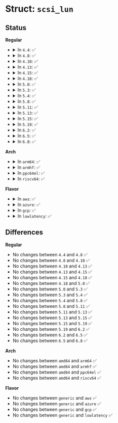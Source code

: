 # Struct: <code>scsi_lun</code>

## Status
<b>Regular</b>
<ul>
<li>
<details>
<summary>In <code>4.4</code>: ✅</summary>

```c
struct scsi_lun {
    __u8 scsi_lun[8];
};
```
</details>
</li>
<li>
<details>
<summary>In <code>4.8</code>: ✅</summary>

```c
struct scsi_lun {
    __u8 scsi_lun[8];
};
```
</details>
</li>
<li>
<details>
<summary>In <code>4.10</code>: ✅</summary>

```c
struct scsi_lun {
    __u8 scsi_lun[8];
};
```
</details>
</li>
<li>
<details>
<summary>In <code>4.13</code>: ✅</summary>

```c
struct scsi_lun {
    __u8 scsi_lun[8];
};
```
</details>
</li>
<li>
<details>
<summary>In <code>4.15</code>: ✅</summary>

```c
struct scsi_lun {
    __u8 scsi_lun[8];
};
```
</details>
</li>
<li>
<details>
<summary>In <code>4.18</code>: ✅</summary>

```c
struct scsi_lun {
    __u8 scsi_lun[8];
};
```
</details>
</li>
<li>
<details>
<summary>In <code>5.0</code>: ✅</summary>

```c
struct scsi_lun {
    __u8 scsi_lun[8];
};
```
</details>
</li>
<li>
<details>
<summary>In <code>5.3</code>: ✅</summary>

```c
struct scsi_lun {
    __u8 scsi_lun[8];
};
```
</details>
</li>
<li>
<details>
<summary>In <code>5.4</code>: ✅</summary>

```c
struct scsi_lun {
    __u8 scsi_lun[8];
};
```
</details>
</li>
<li>
<details>
<summary>In <code>5.8</code>: ✅</summary>

```c
struct scsi_lun {
    __u8 scsi_lun[8];
};
```
</details>
</li>
<li>
<details>
<summary>In <code>5.11</code>: ✅</summary>

```c
struct scsi_lun {
    __u8 scsi_lun[8];
};
```
</details>
</li>
<li>
<details>
<summary>In <code>5.13</code>: ✅</summary>

```c
struct scsi_lun {
    __u8 scsi_lun[8];
};
```
</details>
</li>
<li>
<details>
<summary>In <code>5.15</code>: ✅</summary>

```c
struct scsi_lun {
    __u8 scsi_lun[8];
};
```
</details>
</li>
<li>
<details>
<summary>In <code>5.19</code>: ✅</summary>

```c
struct scsi_lun {
    __u8 scsi_lun[8];
};
```
</details>
</li>
<li>
<details>
<summary>In <code>6.2</code>: ✅</summary>

```c
struct scsi_lun {
    __u8 scsi_lun[8];
};
```
</details>
</li>
<li>
<details>
<summary>In <code>6.5</code>: ✅</summary>

```c
struct scsi_lun {
    __u8 scsi_lun[8];
};
```
</details>
</li>
<li>
<details>
<summary>In <code>6.8</code>: ✅</summary>

```c
struct scsi_lun {
    __u8 scsi_lun[8];
};
```
</details>
</li>
</ul>
<b>Arch</b>
<ul>
<li>
<details>
<summary>In <code>arm64</code>: ✅</summary>

```c
struct scsi_lun {
    __u8 scsi_lun[8];
};
```
</details>
</li>
<li>
<details>
<summary>In <code>armhf</code>: ✅</summary>

```c
struct scsi_lun {
    __u8 scsi_lun[8];
};
```
</details>
</li>
<li>
<details>
<summary>In <code>ppc64el</code>: ✅</summary>

```c
struct scsi_lun {
    __u8 scsi_lun[8];
};
```
</details>
</li>
<li>
<details>
<summary>In <code>riscv64</code>: ✅</summary>

```c
struct scsi_lun {
    __u8 scsi_lun[8];
};
```
</details>
</li>
</ul>
<b>Flavor</b>
<ul>
<li>
<details>
<summary>In <code>aws</code>: ✅</summary>

```c
struct scsi_lun {
    __u8 scsi_lun[8];
};
```
</details>
</li>
<li>
<details>
<summary>In <code>azure</code>: ✅</summary>

```c
struct scsi_lun {
    __u8 scsi_lun[8];
};
```
</details>
</li>
<li>
<details>
<summary>In <code>gcp</code>: ✅</summary>

```c
struct scsi_lun {
    __u8 scsi_lun[8];
};
```
</details>
</li>
<li>
<details>
<summary>In <code>lowlatency</code>: ✅</summary>

```c
struct scsi_lun {
    __u8 scsi_lun[8];
};
```
</details>
</li>
</ul>

## Differences
<b>Regular</b>
<ul>
<li>
No changes between <code>4.4</code> and <code>4.8</code> ✅
</li>
<li>
No changes between <code>4.8</code> and <code>4.10</code> ✅
</li>
<li>
No changes between <code>4.10</code> and <code>4.13</code> ✅
</li>
<li>
No changes between <code>4.13</code> and <code>4.15</code> ✅
</li>
<li>
No changes between <code>4.15</code> and <code>4.18</code> ✅
</li>
<li>
No changes between <code>4.18</code> and <code>5.0</code> ✅
</li>
<li>
No changes between <code>5.0</code> and <code>5.3</code> ✅
</li>
<li>
No changes between <code>5.3</code> and <code>5.4</code> ✅
</li>
<li>
No changes between <code>5.4</code> and <code>5.8</code> ✅
</li>
<li>
No changes between <code>5.8</code> and <code>5.11</code> ✅
</li>
<li>
No changes between <code>5.11</code> and <code>5.13</code> ✅
</li>
<li>
No changes between <code>5.13</code> and <code>5.15</code> ✅
</li>
<li>
No changes between <code>5.15</code> and <code>5.19</code> ✅
</li>
<li>
No changes between <code>5.19</code> and <code>6.2</code> ✅
</li>
<li>
No changes between <code>6.2</code> and <code>6.5</code> ✅
</li>
<li>
No changes between <code>6.5</code> and <code>6.8</code> ✅
</li>
</ul>
<b>Arch</b>
<ul>
<li>
No changes between <code>amd64</code> and <code>arm64</code> ✅
</li>
<li>
No changes between <code>amd64</code> and <code>armhf</code> ✅
</li>
<li>
No changes between <code>amd64</code> and <code>ppc64el</code> ✅
</li>
<li>
No changes between <code>amd64</code> and <code>riscv64</code> ✅
</li>
</ul>
<b>Flavor</b>
<ul>
<li>
No changes between <code>generic</code> and <code>aws</code> ✅
</li>
<li>
No changes between <code>generic</code> and <code>azure</code> ✅
</li>
<li>
No changes between <code>generic</code> and <code>gcp</code> ✅
</li>
<li>
No changes between <code>generic</code> and <code>lowlatency</code> ✅
</li>
</ul>
